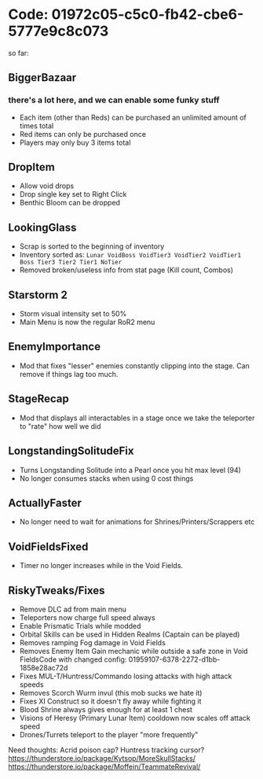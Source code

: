 # Code: 01972c05-c5c0-fb42-cbe6-5777e9c8c073

so far:
## __BiggerBazaar__
### there's a lot here, and we can enable some funky stuff
- Each item (other than Reds) can be purchased an unlimited amount of times total
- Red items can only be purchased once
- Players may only buy 3 items total

## __DropItem__
- Allow void drops
- Drop single key set to Right Click
- Benthic Bloom can be dropped

## __LookingGlass__
- Scrap is sorted to the beginning of inventory
- Inventory sorted as: `Lunar VoidBoss VoidTier3 VoidTier2 VoidTier1 Boss Tier3 Tier2 Tier1 NoTier`
- Removed broken/useless info from stat page (Kill count, Combos)

## __Starstorm 2__
- Storm visual intensity set to 50%
- Main Menu is now the regular RoR2 menu

## __EnemyImportance__
- Mod that fixes "lesser" enemies constantly clipping into the stage. Can remove if things lag too much.

## __StageRecap__
- Mod that displays all interactables in a stage once we take the teleporter to "rate" how well we did

## __LongstandingSolitudeFix__
- Turns Longstanding Solitude into a Pearl once you hit max level (94)
- No longer consumes stacks when using 0 cost things

## __ActuallyFaster__
- No longer need to wait for animations for Shrines/Printers/Scrappers etc

## __VoidFieldsFixed__
- Timer no longer increases while in the Void Fields.

## __RiskyTweaks/Fixes__
- Remove DLC ad from main menu
- Teleporters now charge full speed always
- Enable Prismatic Trials while modded
- Orbital Skills can be used in Hidden Realms (Captain can be played)
- Removes ramping Fog damage in Void Fields
- Removes Enemy Item Gain mechanic while outside a safe zone in Void FieldsCode with changed config: 01959107-6378-2272-d1bb-1858e28ac72d
- Fixes MUL-T/Huntress/Commando losing attacks with high attack speeds
- Removes Scorch Wurm invul (this mob sucks we hate it)
- Fixes XI Construct so it doesn't fly away while fighting it
- Blood Shrine always gives enough for at least 1 chest
- Visions of Heresy (Primary Lunar Item) cooldown now scales off attack speed
- Drones/Turrets teleport to the player "more frequently"

Need thoughts:
Acrid poison cap?
Huntress tracking cursor?
https://thunderstore.io/package/Kytsop/MoreSkullStacks/
https://thunderstore.io/package/Moffein/TeammateRevival/
